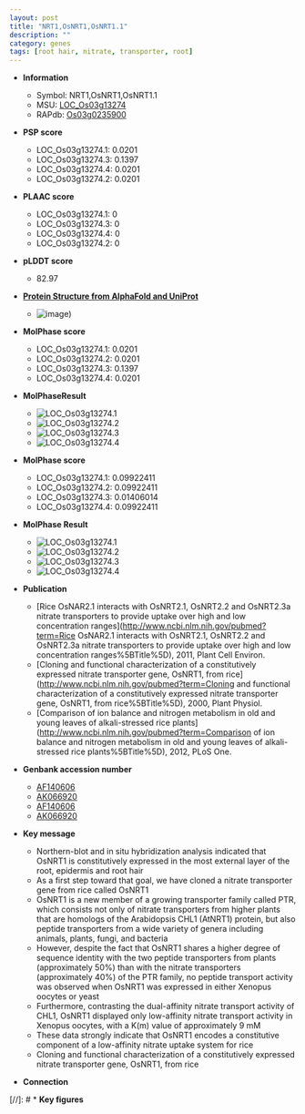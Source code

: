 ```yaml
---
layout: post
title: "NRT1,OsNRT1,OsNRT1.1"
description: ""
category: genes
tags: [root hair, nitrate, transporter, root]
---
```


* **Information**  
    + Symbol: NRT1,OsNRT1,OsNRT1.1  
    + MSU: [LOC_Os03g13274](http://rice.plantbiology.msu.edu/cgi-bin/ORF_infopage.cgi?orf=LOC_Os03g13274)  
    + RAPdb: [Os03g0235900](http://rapdb.dna.affrc.go.jp/viewer/gbrowse_details/irgsp1?name=Os03g0235900)  

* **PSP score**  
    + LOC_Os03g13274.1: 0.0201 
    + LOC_Os03g13274.3: 0.1397 
    + LOC_Os03g13274.4: 0.0201 
    + LOC_Os03g13274.2: 0.0201 

* **PLAAC score**  
    + LOC_Os03g13274.1: 0 
    + LOC_Os03g13274.3: 0 
    + LOC_Os03g13274.4: 0 
    + LOC_Os03g13274.2: 0 

* **pLDDT score**
    + 82.97

* **[Protein Structure from AlphaFold and UniProt](https://www.uniprot.org/uniprotkb/Q10PF9/entry#structure)**
    + ![image](https://ricepsp.github.io/images/Q1/AF-Q10PF9-F1.png))

* **MolPhase score**
    + LOC_Os03g13274.1: 0.0201
    + LOC_Os03g13274.2: 0.0201
    + LOC_Os03g13274.3: 0.1397
    + LOC_Os03g13274.4: 0.0201

* **MolPhaseResult**
    + ![LOC_Os03g13274.1](https://ricepsp.github.io/pictures/LOC_Os03g/LOC_Os03g13274.1.png)
    + ![LOC_Os03g13274.2](https://ricepsp.github.io/pictures/LOC_Os03g/LOC_Os03g13274.2.png)
    + ![LOC_Os03g13274.3](https://ricepsp.github.io/pictures/LOC_Os03g/LOC_Os03g13274.3.png)
    + ![LOC_Os03g13274.4](https://ricepsp.github.io/pictures/LOC_Os03g/LOC_Os03g13274.4.png)

* **MolPhase score**
    + LOC_Os03g13274.1: 0.09922411
    + LOC_Os03g13274.2: 0.09922411
    + LOC_Os03g13274.3: 0.01406014
    + LOC_Os03g13274.4: 0.09922411

* **MolPhase Result**
    + ![LOC_Os03g13274.1](https://304243504.github.io/Pictures/LOC_Os03g/LOC_Os03g13274.1.png)
    + ![LOC_Os03g13274.2](https://304243504.github.io/Pictures/LOC_Os03g/LOC_Os03g13274.2.png)
    + ![LOC_Os03g13274.3](https://304243504.github.io/Pictures/LOC_Os03g/LOC_Os03g13274.3.png)
    + ![LOC_Os03g13274.4](https://304243504.github.io/Pictures/LOC_Os03g/LOC_Os03g13274.4.png)

* **Publication**  
    + [Rice OsNAR2.1 interacts with OsNRT2.1, OsNRT2.2 and OsNRT2.3a nitrate transporters to provide uptake over high and low concentration ranges](http://www.ncbi.nlm.nih.gov/pubmed?term=Rice OsNAR2.1 interacts with OsNRT2.1, OsNRT2.2 and OsNRT2.3a nitrate transporters to provide uptake over high and low concentration ranges%5BTitle%5D), 2011, Plant Cell Environ.
    + [Cloning and functional characterization of a constitutively expressed nitrate transporter gene, OsNRT1, from rice](http://www.ncbi.nlm.nih.gov/pubmed?term=Cloning and functional characterization of a constitutively expressed nitrate transporter gene, OsNRT1, from rice%5BTitle%5D), 2000, Plant Physiol.
    + [Comparison of ion balance and nitrogen metabolism in old and young leaves of alkali-stressed rice plants](http://www.ncbi.nlm.nih.gov/pubmed?term=Comparison of ion balance and nitrogen metabolism in old and young leaves of alkali-stressed rice plants%5BTitle%5D), 2012, PLoS One.

* **Genbank accession number**  
    + [AF140606](http://www.ncbi.nlm.nih.gov/nuccore/AF140606)
    + [AK066920](http://www.ncbi.nlm.nih.gov/nuccore/AK066920)
    + [AF140606](http://www.ncbi.nlm.nih.gov/nuccore/AF140606)
    + [AK066920](http://www.ncbi.nlm.nih.gov/nuccore/AK066920)

* **Key message**  
    + Northern-blot and in situ hybridization analysis indicated that OsNRT1 is constitutively expressed in the most external layer of the root, epidermis and root hair
    + As a first step toward that goal, we have cloned a nitrate transporter gene from rice called OsNRT1
    + OsNRT1 is a new member of a growing transporter family called PTR, which consists not only of nitrate transporters from higher plants that are homologs of the Arabidopsis CHL1 (AtNRT1) protein, but also peptide transporters from a wide variety of genera including animals, plants, fungi, and bacteria
    + However, despite the fact that OsNRT1 shares a higher degree of sequence identity with the two peptide transporters from plants (approximately 50%) than with the nitrate transporters (approximately 40%) of the PTR family, no peptide transport activity was observed when OsNRT1 was expressed in either Xenopus oocytes or yeast
    + Furthermore, contrasting the dual-affinity nitrate transport activity of CHL1, OsNRT1 displayed only low-affinity nitrate transport activity in Xenopus oocytes, with a K(m) value of approximately 9 mM
    + These data strongly indicate that OsNRT1 encodes a constitutive component of a low-affinity nitrate uptake system for rice
    + Cloning and functional characterization of a constitutively expressed nitrate transporter gene, OsNRT1, from rice

* **Connection**  

[//]: # * **Key figures**  


